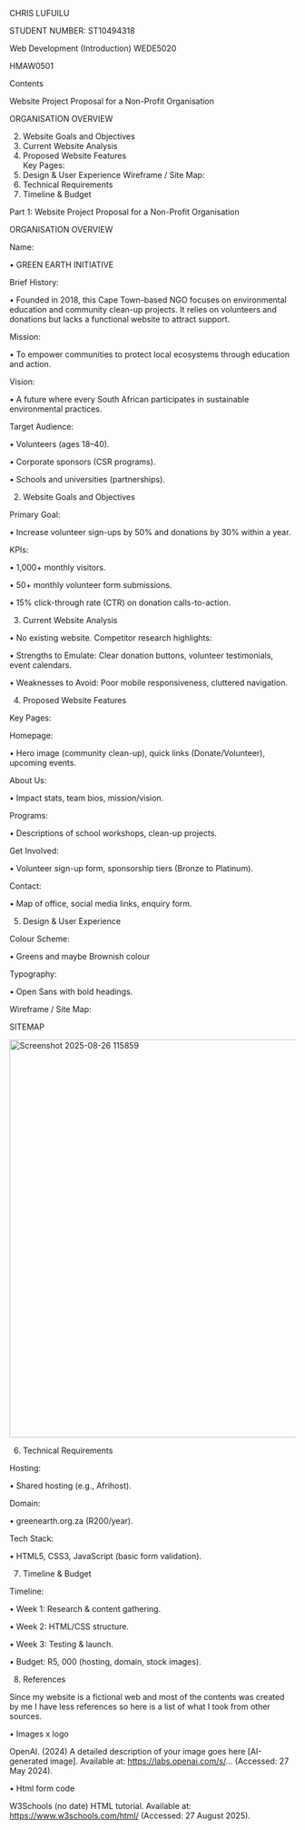 CHRIS LUFUILU

STUDENT NUMBER: ST10494318

Web Development (Introduction) WEDE5020

HMAW0501

Contents

Website Project Proposal for a Non-Profit Organisation	

ORGANISATION OVERVIEW	

2. Website Goals and Objectives	
3. Current Website Analysis	
4. Proposed Website Features	
Key Pages:	
5. Design & User Experience	
Wireframe / Site Map:	
6. Technical Requirements	
7. Timeline & Budget	


Part 1: Website Project Proposal for a Non-Profit Organisation

ORGANISATION OVERVIEW

Name: 

•	GREEN EARTH INITIATIVE

Brief History: 

•	Founded in 2018, this Cape Town-based NGO focuses on environmental education and community clean-up projects. It relies on volunteers and donations but lacks a functional website to attract support.

Mission: 

•	To empower communities to protect local ecosystems through education and action.

Vision:

•	A future where every South African participates in sustainable environmental practices.

Target Audience:

•	Volunteers (ages 18–40).

•	Corporate sponsors (CSR programs).

•	Schools and universities (partnerships).

2. Website Goals and Objectives

Primary Goal:

•	Increase volunteer sign-ups by 50% and donations by 30% within a year.

KPIs:

•	1,000+ monthly visitors.

•	50+ monthly volunteer form submissions.

•	15% click-through rate (CTR) on donation calls-to-action.

3. Current Website Analysis

•	No existing website. Competitor research highlights:

•	Strengths to Emulate: Clear donation buttons, volunteer testimonials, event calendars.

•	Weaknesses to Avoid: Poor mobile responsiveness, cluttered navigation.

4. Proposed Website Features

Key Pages:

Homepage:

•	Hero image (community clean-up), quick links (Donate/Volunteer), upcoming events.

About Us: 

•	Impact stats, team bios, mission/vision.

Programs: 

•	Descriptions of school workshops, clean-up projects.

Get Involved: 

•	Volunteer sign-up form, sponsorship tiers (Bronze to Platinum).

Contact:

•	Map of office, social media links, enquiry form.

5. Design & User Experience

Colour Scheme: 

•	Greens and maybe Brownish colour

Typography:

•	Open Sans with bold headings.

Wireframe / Site Map:


SITEMAP

<img width="1149" height="701" alt="Screenshot 2025-08-26 115859" src="https://github.com/user-attachments/assets/0c6ec3f7-7f7a-41a4-b07b-422e622e0fe3" />


6. Technical Requirements

Hosting: 

•	Shared hosting (e.g., Afrihost).

Domain: 

•	greenearth.org.za (R200/year).

Tech Stack:

•	 HTML5, CSS3, JavaScript (basic form validation).

7. Timeline & Budget

Timeline:

•	Week 1: Research & content gathering.

•	Week 2: HTML/CSS structure.

•	Week 3: Testing & launch.

•	Budget: R5, 000 (hosting, domain, stock images).

8. References
   
Since my website is a fictional web and most of the contents was created by me I have less references so here is a list of what I took from other sources.

•	Images x logo

OpenAI. (2024) A detailed description of your image goes here [AI-generated image]. Available at: https://labs.openai.com/s/... (Accessed: 27 May 2024).

•	Html form code 

W3Schools (no date) HTML tutorial. Available at: https://www.w3schools.com/html/ (Accessed: 27 August 2025).
